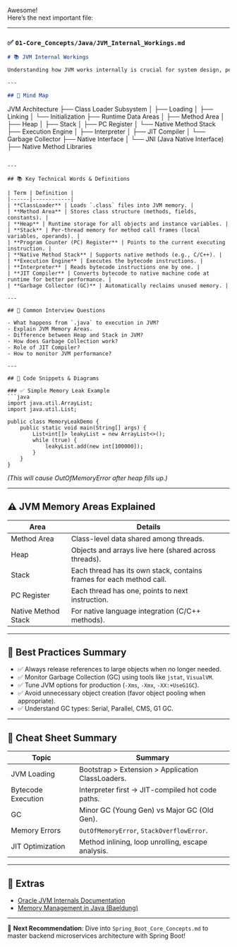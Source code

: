 Awesome!  
Here’s the next important file:

---

### ✅ `01-Core_Concepts/Java/JVM_Internal_Workings.md`

```markdown
# 📚 JVM Internal Workings

Understanding how JVM works internally is crucial for system design, performance optimization, and troubleshooting at Solutions Architect level.

---

## 🧠 Mind Map

```
JVM Architecture
├── Class Loader Subsystem
│   ├── Loading
│   ├── Linking
│   └── Initialization
├── Runtime Data Areas
│   ├── Method Area
│   ├── Heap
│   ├── Stack
│   ├── PC Register
│   └── Native Method Stack
├── Execution Engine
│   ├── Interpreter
│   ├── JIT Compiler
│   └── Garbage Collector
├── Native Interface
│   └── JNI (Java Native Interface)
├── Native Method Libraries
```

---

## 📚 Key Technical Words & Definitions

| Term | Definition |
|------|------------|
| **ClassLoader** | Loads `.class` files into JVM memory. |
| **Method Area** | Stores class structure (methods, fields, constants). |
| **Heap** | Runtime storage for all objects and instance variables. |
| **Stack** | Per-thread memory for method call frames (local variables, operands). |
| **Program Counter (PC) Register** | Points to the current executing instruction. |
| **Native Method Stack** | Supports native methods (e.g., C/C++). |
| **Execution Engine** | Executes the bytecode instructions. |
| **Interpreter** | Reads bytecode instructions one by one. |
| **JIT Compiler** | Converts bytecode to native machine code at runtime for better performance. |
| **Garbage Collector (GC)** | Automatically reclaims unused memory. |

---

## 🔎 Common Interview Questions

- What happens from `.java` to execution in JVM?
- Explain JVM Memory Areas.
- Difference between Heap and Stack in JVM?
- How does Garbage Collection work?
- Role of JIT Compiler?
- How to monitor JVM performance?

---

## 🧪 Code Snippets & Diagrams

### ✅ Simple Memory Leak Example
```java
import java.util.ArrayList;
import java.util.List;

public class MemoryLeakDemo {
    public static void main(String[] args) {
        List<int[]> leakyList = new ArrayList<>();
        while (true) {
            leakyList.add(new int[100000]);
        }
    }
}
```
_(This will cause OutOfMemoryError after heap fills up.)_

---

## ⚠️ JVM Memory Areas Explained

| Area | Details |
|------|---------|
| Method Area | Class-level data shared among threads. |
| Heap | Objects and arrays live here (shared across threads). |
| Stack | Each thread has its own stack, contains frames for each method call. |
| PC Register | Each thread has one, points to next instruction. |
| Native Method Stack | For native language integration (C/C++ methods). |

---

## 🎯 Best Practices Summary

- ✅ Always release references to large objects when no longer needed.
- ✅ Monitor Garbage Collection (GC) using tools like `jstat`, `VisualVM`.
- ✅ Tune JVM options for production (`-Xms`, `-Xmx`, `-XX:+UseG1GC`).
- ✅ Avoid unnecessary object creation (favor object pooling when appropriate).
- ✅ Understand GC types: Serial, Parallel, CMS, G1 GC.

---

## 📘 Cheat Sheet Summary

| Topic | Summary |
|-------|---------|
| JVM Loading | Bootstrap > Extension > Application ClassLoaders. |
| Bytecode Execution | Interpreter first → JIT-compiled hot code paths. |
| GC | Minor GC (Young Gen) vs Major GC (Old Gen). |
| Memory Errors | `OutOfMemoryError`, `StackOverflowError`. |
| JIT Optimization | Method inlining, loop unrolling, escape analysis. |

---

## 🔗 Extras

- [Oracle JVM Internals Documentation](https://docs.oracle.com/javase/specs/jvms/se8/html/)
- [Memory Management in Java (Baeldung)](https://www.baeldung.com/java-memory-management)

---

📌 **Next Recommendation**: Dive into `Spring_Boot_Core_Concepts.md` to master backend microservices architecture with Spring Boot!
```
